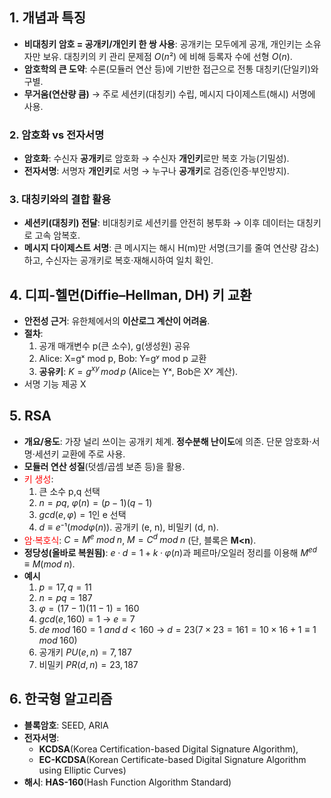 ## 1. 개념과 특징

- **비대칭키 암호 = 공개키/개인키 한 쌍 사용**: 공개키는 모두에게 공개, 개인키는 소유자만 보유. 대칭키의 키 관리 문제점 $O(n²)$ 에 비해 등록자 수에 선형 $O(n)$.
- **암호학의 큰 도약**: 수론(모듈러 연산 등)에 기반한 접근으로 전통 대칭키(단일키)와 구별.
- **무거움(연산량 큼)** → 주로 세션키(대칭키) 수립, 메시지 다이제스트(해시) 서명에 사용.

### 2. 암호화 vs 전자서명

- **암호화**: 수신자 **공개키**로 암호화 → 수신자 **개인키**로만 복호 가능(기밀성).
- **전자서명**: 서명자 **개인키**로 서명 → 누구나 **공개키**로 검증(인증·부인방지).

### 3. 대칭키와의 결합 활용

- **세션키(대칭키) 전달**: 비대칭키로 세션키를 안전히 봉투화 → 이후 데이터는 대칭키로 고속 암복호.
- **메시지 다이제스트 서명**: 큰 메시지는 해시 H(m)만 서명(크기를 줄여 연산량 감소)하고, 수신자는 공개키로 복호·재해시하여 일치 확인.

## 4. 디피-헬먼(Diffie–Hellman, DH) 키 교환

- **안전성 근거**: 유한체에서의 **이산로그 계산이 어려움**.
- **절차**: 
	1. 공개 매개변수 p(큰 소수), g(생성원) 공유
	2. Alice: X=gˣ mod p, Bob: Y=gʸ mod p 교환
	3. **공유키**: $K=g^{xy} \, mod \, p$ (Alice는 Yˣ, Bob은 Xʸ 계산).
- 서명 기능 제공 X

## 5. RSA

- **개요/용도**: 가장 널리 쓰이는 공개키 체계. **정수분해 난이도**에 의존. 단문 암호화·서명·세션키 교환에 주로 사용.
- **모듈러 연산 성질**(덧셈/곱셈 보존 등)을 활용.
- <font color="#ff0000">키 생성</font>:
	1. 큰 소수 p,q 선택
	2. $n=pq$, $φ(n)=(p−1)(q−1)$
	3. $gcd(e,φ)=1$인 e 선택
	4. $d≡e⁻¹(mod φ(n))$. 공개키 (e, n), 비밀키 (d, n).
- <font color="#ff0000">암·복호식</font>: $C=M^e \; mod \; n$, $M=C^d \; mod \; n$ (단, 블록은 **M<n**).
- **정당성(올바로 복원됨)**: $e·d=1+k·φ(n)$과 페르마/오일러 정리를 이용해 $M^{ed} ≡ M (mod \; n)$.
- **예시**
	1. $p=17, q=11$
	2. $n = pq = 187$
	3. $φ = (17-1)(11-1) = 160$
	4. $gcd(e, 160) = 1$ → $e=7$
	5. $de \; mod \; 160 = 1 \; and \; d < 160$ → $d=23(7 \times 23 = 161 = 10 \times 16+1 ≡ 1 \; mod \; 160)$
	6. 공개키 $PU(e, n) = {7, 187}$
	7. 비밀키 $PR(d, n) = {23, 187}$

## 6. 한국형 알고리즘

- **블록암호**: SEED, ARIA
- **전자서명**:
	- **KCDSA**(Korea Certification-based Digital Signature Algorithm),
	- **EC-KCDSA**(Korean Certificate-based Digital Signature Algorithm using Elliptic Curves)
- **해시**: **HAS-160**(Hash Function Algorithm Standard)